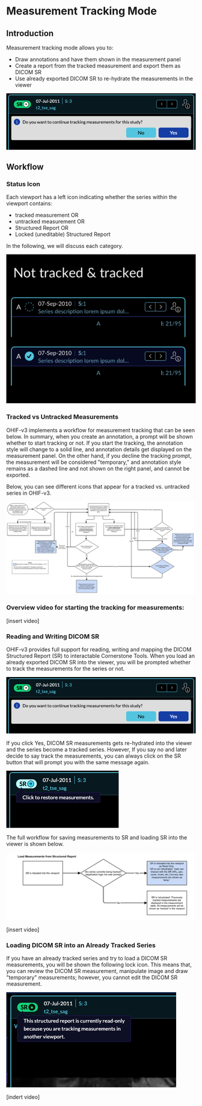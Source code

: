 # Measurement Tracking Mode

## Introduction
Measurement tracking mode allows you to:

- Draw annotations and have them shown in the measurement panel
- Create a report from the tracked measurement and export them as DICOM SR
- Use already exported DICOM SR to re-hydrate the measurements in the viewer

![](./assets/preview.png)

## Workflow


### Status Icon
Each viewport has a left icon indicating whether the series within the viewport contains:

- tracked measurement OR
- untracked measurement OR
- Structured Report OR
- Locked (uneditable) Structured Report

In the following, we will discuss each category.

![](./assets/tracked.png)

### Tracked vs Untracked Measurements

OHIF-v3 implements a workflow for measurement tracking that can be seen below.
In summary, when you create an annotation, a prompt will be shown whether to start tracking or not. If you start the tracking, the annotation style will change to a solid line, and annotation details get displayed on the measurement panel. On the other hand, if you decline the tracking prompt, the measurement will be considered "temporary," and annotation style remains as a dashed line and not shown on the right panel, and cannot be exported.

Below, you can see different icons that appear for a tracked vs. untracked series in OHIF-v3.

![](./assets/workflow.png)

### Overview video for starting the tracking for measurements:
[insert video]


### Reading and Writing DICOM SR
OHIF-v3 provides full support for reading, writing and mapping the DICOM Structured Report (SR) to interactable Cornerstone Tools. When you load an already exported DICOM SR into the viewer, you will be prompted whether to track the measurements for the series or not.

![](./assets/preview.png)

If you click Yes, DICOM SR measurements gets re-hydrated into the viewer and the series become a tracked series. However, If you say no and later decide to say track the measurements, you can always click on the SR button that will prompt you with the same message again.

![](./assets/restore.png)

The full workflow for saving measurements to SR and loading SR into the viewer is shown below.

![](./assets/sr-import.png)

[insert video]

### Loading DICOM SR into an Already Tracked Series

If you have an already tracked series and try to load a DICOM SR measurements, you will be shown the following lock icon. This means that, you can review the DICOM SR measurement, manipulate image and draw "temporary" measurements; however, you cannot edit the DICOM SR measurement.

![](./assets/locked.png)

[indert video]
